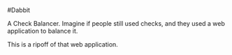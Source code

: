 #Dabbit

A Check Balancer. Imagine if people still used checks, and they used a web application to balance it.

This is a ripoff of that web application.